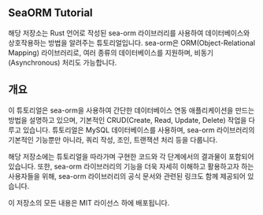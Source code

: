 ## SeaORM Tutorial

해당 저장소는 Rust 언어로 작성된 sea-orm 라이브러리를 사용하여 데이터베이스와 상호작용하는 방법을 알려주는 튜토리얼입니다. sea-orm은 ORM(Object-Relational Mapping) 라이브러리로, 여러 종류의 데이터베이스를 지원하며, 비동기(Asynchronous) 처리도 가능합니다.

## 개요

이 튜토리얼은 sea-orm을 사용하여 간단한 데이터베이스 연동 애플리케이션을 만드는 방법을 설명하고 있으며, 기본적인 CRUD(Create, Read, Update, Delete) 작업을 다루고 있습니다. 튜토리얼은 MySQL 데이터베이스를 사용하며, sea-orm 라이브러리의 기본적인 기능뿐만 아니라, 쿼리 작성, 조인, 트랜잭션 처리 등을 다룹니다.

해당 저장소에는 튜토리얼을 따라가며 구현한 코드와 각 단계에서의 결과물이 포함되어 있습니다. 또한, sea-orm 라이브러리의 기능을 더욱 자세히 이해하고 활용하고자 하는 사용자들을 위해, sea-orm 라이브러리의 공식 문서와 관련된 링크도 함께 제공되어 있습니다.

이 저장소의 모든 내용은 MIT 라이선스 하에 배포됩니다.